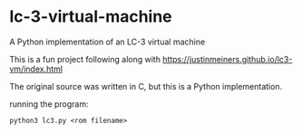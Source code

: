 # lc-3-virtual-machine
A Python implementation of an LC-3 virtual machine

This is a fun project following along with https://justinmeiners.github.io/lc3-vm/index.html

The original source was written in C, but this is a Python implementation.

running the program:
```
python3 lc3.py <rom filename>
```
